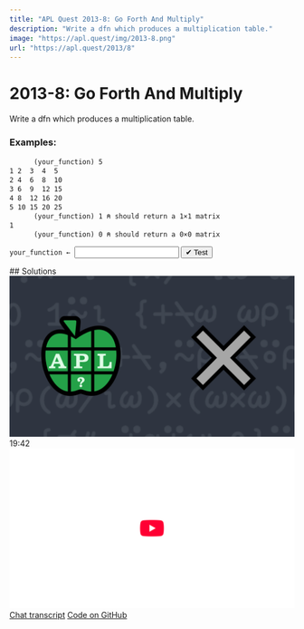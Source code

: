 ```yaml
---
title: "APL Quest 2013-8: Go Forth And Multiply"
description: "Write a dfn which produces a multiplication table."
image: "https://apl.quest/img/2013-8.png"
url: "https://apl.quest/2013/8"
---
```


# <span class=s>2013-</span>8: Go Forth And Multiply

Write a dfn which produces a multiplication table.

### Examples:

```APL
      (your_function) 5
1 2  3  4  5
2 4  6  8  10
3 6  9  12 15
4 8  12 16 20
5 10 15 20 25
      (your_function) 1 ⍝ should return a 1×1 matrix
1
      (your_function) 0 ⍝ should return a 0×0 matrix
```
<div class="pdiv">
  <code onclick="p_Input.focus()">your_function ← </code><input id="p_Input" autocomplete="off" spellcheck="false" oninput="this.parentElement.querySelector`button`.disabled=false;localStorage.setItem(window.location.pathname,this.value)" onkeypress="subm(event)">
  <button onclick="alert$.next`Testing…`;submitSolution`p`" class="md-button md-button--primary">&#x2714; Test</button>
</div>
<p id="p_Output"></p>
## Solutions
<div onclick="play(this)" title="Video on YouTube" class="yt">
<img class="md-header--shadow" alt="Video Thumbnail" src="../../img/2013-8.png">
<time>19:42</time>
<img alt="YouTube" src="../../img/yt-big.png">
</div>
<a href="https://chat.stackexchange.com/transcript/52405?m=60733991#60733991" target="_blank" class="md-button md-button--primary">Chat transcript</a>
<a href="https://github.com/abrudz/apl_quest/blob/main/2013/8.apl" target="_blank" class="md-button md-button--primary right">Code on GitHub</a>

<script>
    testCases={"a":["5","12","10","1","?10","5+?10"],"b":["0","?10"],"f":"{{⍵∘.×⍵}⍳⍵}"}
    p_Input.value=localStorage.getItem(window.location.pathname)
    play=e=>e.outerHTML=`<iframe class="md-header--shadow" src="https://www.youtube.com/embed/O_l-nJYmDrs?list=PLYKQVqyrAEj9wDIUyLDGtDAFTKY38BUMN&autoplay=1" title="<span class=s>2013-</span>8: Go Forth And Multiply (APL Quest 2013-8)" frameborder="0" allow="accelerometer; autoplay; clipboard-write; encrypted-media; gyroscope; picture-in-picture; web-share" referrerpolicy="strict-origin-when-cross-origin" allowfullscreen></iframe>`
</script>
